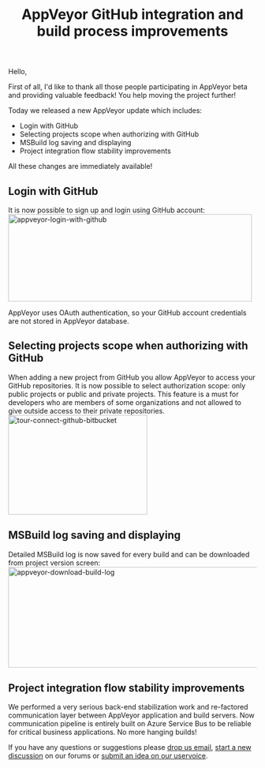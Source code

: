 ﻿---
layout: post
title: AppVeyor GitHub integration and build process improvements
---

Hello,

First of all, I'd like to thank all those people participating in AppVeyor beta and providing valuable feedback! You help moving the project further!

Today we released a new AppVeyor update which includes:
<ul>
    <li>Login with GitHub</li>
    <li>Selecting projects scope when authorizing with GitHub</li>
    <li>MSBuild log saving and displaying</li>
    <li>Project integration flow stability improvements</li>
</ul>
All these changes are immediately available!
<h2>Login with GitHub</h2>
It is now possible to sign up and login using GitHub account:

<img alt="appveyor-login-with-github" src="/site/images/posts/github-integration/appveyor-login-with-github1.png" width="494" height="177">

AppVeyor uses OAuth authentication, so your GitHub account credentials are not stored in AppVeyor database.
<h2>Selecting projects scope when authorizing with GitHub</h2>
When adding a new project from GitHub you allow AppVeyor to access your GitHub repositories. It is now possible to select authorization scope: only public projects or public and private projects. This feature is a must for developers who are members of some organizations and not allowed to give outside access to their private repositories.

<img alt="tour-connect-github-bitbucket" src="/site/images/posts/github-integration/tour-connect-github-bitbucket.png" width="282" height="202">
<h2>MSBuild log saving and displaying</h2>
Detailed MSBuild log is now saved for every build and can be downloaded from project version screen:

<img alt="appveyor-download-build-log" src="/site/images/posts/github-integration/appveyor-download-build-log1.png" width="506" height="204">
<h2>Project integration flow stability improvements</h2>
We performed a very serious back-end stabilization work and re-factored communication layer between AppVeyor application and build servers. Now communication pipeline is entirely built on Azure Service Bus to be reliable for critical business applications. No more hanging builds!

If you have any questions or suggestions please <a href="mailto:team@appveyor.com">drop us email</a>, <a href="http://help.appveyor.com/discussions">start a new discussion</a> on our forums or <a href="http://appveyor.uservoice.com/">submit an idea on our uservoice</a>.